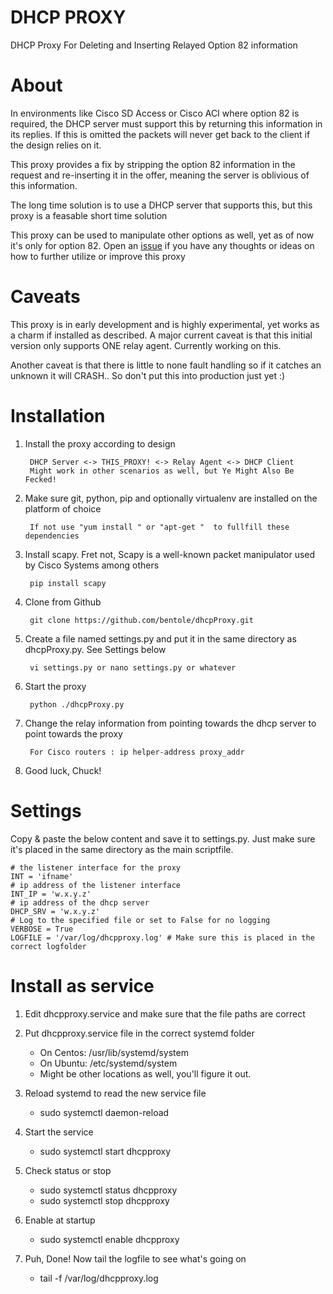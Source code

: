 # DHCP PROXY

DHCP Proxy For Deleting and Inserting Relayed Option 82 information

# About

In environments like Cisco SD Access or Cisco ACI where option 82 is required, the DHCP server must support this by 
returning this information in its replies. If this is omitted the packets will never get back
to the client if the design relies on it.

This proxy provides a fix by stripping the option 82 information in the request and
re-inserting it in the offer, meaning the server is oblivious of this information.

The long time solution is to use a DHCP server that supports this, but 
this proxy is a feasable short time solution

This proxy can be used to manipulate other options as well, yet as of now it's only for option 82.
Open an [issue](https://github.com/bentole/dhcpProxy/issues) if you have any thoughts or ideas on how to 
further utilize or improve this proxy

# Caveats

This proxy is in early development and is highly experimental, yet works as a charm if installed as described.
A major current caveat is that this initial version only supports ONE relay agent. Currently working on this.

Another caveat is that there is little to none fault handling so if it catches an unknown it will CRASH.. So don't put this into production just yet :)


# Installation

1. Install the proxy according to design

		DHCP Server <-> THIS_PROXY! <-> Relay Agent <-> DHCP Client
		Might work in other scenarios as well, but Ye Might Also Be Fecked!

2. Make sure git, python, pip and optionally virtualenv are installed on the platform of choice

		If not use "yum install " or "apt-get "  to fullfill these dependencies

3. Install scapy. Fret not, Scapy is a well-known packet manipulator used by Cisco Systems among others

		pip install scapy
		
4. Clone from Github

		git clone https://github.com/bentole/dhcpProxy.git

5. Create a file named settings.py and put it in the same directory as dhcpProxy.py. See Settings below

		vi settings.py or nano settings.py or whatever

6. Start the proxy

		python ./dhcpProxy.py
		
7. Change the relay information from pointing towards the dhcp server to point towards the proxy

		For Cisco routers : ip helper-address proxy_addr

8. Good luck, Chuck!

# Settings

Copy & paste the below content and save it to settings.py. Just make sure it's placed in the same directory as the main scriptfile.

```
# the listener interface for the proxy
INT = 'ifname' 
# ip address of the listener interface
INT_IP = 'w.x.y.z' 
# ip address of the dhcp server
DHCP_SRV = 'w.x.y.z' 
# Log to the specified file or set to False for no logging
VERBOSE = True
LOGFILE = '/var/log/dhcpproxy.log' # Make sure this is placed in the correct logfolder
```
# Install as service

1. Edit dhcpproxy.service and make sure that the file paths are correct
2. Put dhcpproxy.service file in the correct systemd folder

	- On Centos: /usr/lib/systemd/system
	- On Ubuntu: /etc/systemd/system
	- Might be other locations as well, you'll figure it out.
	
3. Reload systemd to read the new service file

	- sudo systemctl daemon-reload
	
4. Start the service

	- sudo systemctl start dhcpproxy
	
5. Check status or stop

	- sudo systemctl status dhcpproxy
	- sudo systemctl stop dhcpproxy
	
6. Enable at startup

	- sudo systemctl enable dhcpproxy
	
7. Puh, Done! Now tail the logfile to see what's going on

	- tail -f /var/log/dhcpproxy.log
